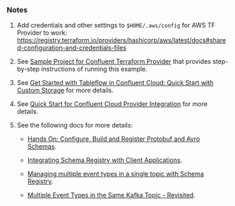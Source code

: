 ### Notes

1. Add credentials and other settings to `$HOME/.aws/config` for AWS TF Provider to work: https://registry.terraform.io/providers/hashicorp/aws/latest/docs#shared-configuration-and-credentials-files
2. See [Sample Project for Confluent Terraform Provider](https://registry.terraform.io/providers/confluentinc/confluent/latest/docs/guides/sample-project) that provides step-by-step instructions of running this example.
3. See [Get Started with Tableflow in Confluent Cloud: Quick Start with Custom Storage](https://docs.confluent.io/cloud/current/topics/tableflow/get-started/quick-start-custom-storage-glue.html#cloud-tableflow-quick-start) for more details.
4. See [Quick Start for Confluent Cloud Provider Integration](https://docs.confluent.io/cloud/current/connectors/provider-integration/index.html) for more details.
5. See the following docs for more details:

   * [Hands On: Configure, Build and Register Protobuf and Avro Schemas](https://developer.confluent.io/learn-kafka/schema-registry/configure-schemas-hands-on/).

   * [Integrating Schema Registry with Client Applications](https://developer.confluent.io/learn-kafka/schema-registry/integrate-schema-registry-with-clients/).

   * [Managing multiple event types in a single topic with Schema Registry](https://www.confluent.io/events/kafka-summit-europe-2021/managing-multiple-event-types-in-a-single-topic-with-schema-registry/).

   * [Multiple Event Types in the Same Kafka Topic - Revisited](https://www.confluent.io/blog/multiple-event-types-in-the-same-kafka-topic/).
